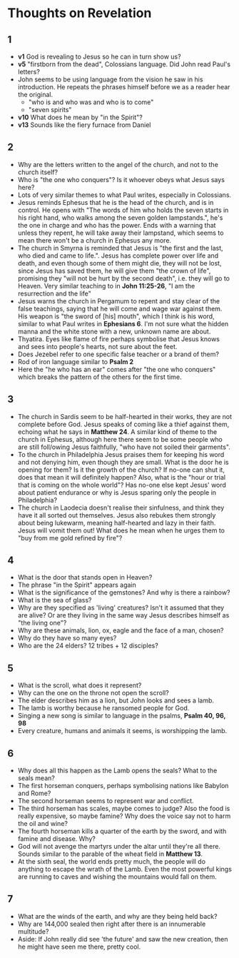 # Thoughts on Revelation

## 1
* **v1** God is revealing to Jesus so he can in turn show us?
* **v5** "firstborn from the dead", Colossians language. Did John read Paul's
  letters?
* John seems to be using language from the vision he saw in his introduction.
  He repeats the phrases himself before we as a reader hear the original.
    * "who is and who was and who is to come"
    * "seven spirits"
* **v10** What does he mean by "in the Spirit"?
* **v13** Sounds like the fiery furnace from Daniel

## 2
* Why are the letters written to the angel of the church, and not to the church
  itself?
* Who is "the one who conquers"? Is it whoever obeys what Jesus says here?
* Lots of very similar themes to what Paul writes, especially in Colossians.
* Jesus reminds Ephesus that he is the head of the church, and is in control.
  He opens with "The words of him who holds the seven starts in his right hand,
  who walks among the seven golden lampstands.", he's the one in charge and who
  has the power. Ends with a warning that unless they repent, he will take away
  their lampstand, which seems to mean there won't be a church in Ephesus any
  more.
* The church in Smyrna is reminded that Jesus is "the first and the last, who
  died and came to life.". Jesus has complete power over life and death, and
  even though some of them might die, they will not be lost, since Jesus has
  saved them, he will give them "the crown of life", promising they "will not
  be hurt by the second death", i.e. they will go to Heaven. Very similar
  teaching to in **John 11:25-26**, "I am the resurrection and the life"
* Jesus warns the church in Pergamum to repent and stay clear of the false
  teachings, saying that he will come and wage war against them. His weapon is
  "the sword of [his] mouth", which I think is his word, similar to what Paul
  writes in **Ephesians 6**. I'm not sure what the hidden manna and the white
  stone with a new, unknown name are about.
* Thyatira. Eyes like flame of fire perhaps symbolise that Jesus knows and sees
  into people's hearts, not sure about the feet.
* Does Jezebel refer to one specific false teacher or a brand of them?
* Rod of iron language similar to **Psalm 2**
* Here the "he who has an ear" comes after "the one who conquers" which breaks
  the pattern of the others for the first time.

## 3
* The church in Sardis seem to be half-hearted in their works, they are not
  complete before God. Jesus speaks of coming like a thief against them,
  echoing what he says in **Matthew 24**. A similar kind of theme to the church
  in Ephesus, although here there seem to be some people who are still
  foll/owing Jesus faithfully, "who have not soiled their garments".
* To the church in Philadelphia Jesus praises them for keeping his word and not
  denying him, even though they are small. What is the door he is opening for
  them? Is it the growth of the church? If no-one can shut it, does that mean
  it will definitely happen? Also, what is the "hour or trial that is coming on
  the whole world"? Has no-one else kept Jesus' word about patient endurance or
  why is Jesus sparing only the people in Philadelphia?
* The church in Laodecia doesn't realise their sinfulness, and think they have
  it all sorted out themselves. Jesus also rebukes them strongly about being
  lukewarm, meaning half-hearted and lazy in their faith. Jesus will vomit them
  out! What does he mean when he urges them to "buy from me gold refined by
  fire"?

## 4
* What is the door that stands open in Heaven?
* The phrase "in the Spirit" appears again
* What is the significance of the gemstones? And why is there a rainbow?
* What is the sea of glass?
* Why are they specified as 'living' creatures? Isn't it assumed that they are
  alive? Or are they living in the same way Jesus describes himself as "the
  living one"?
* Why are these animals, lion, ox, eagle and the face of a man, chosen?
* Why do they have so many eyes?
* Who are the 24 elders? 12 tribes + 12 disciples?

## 5
* What is the scroll, what does it represent?
* Why can the one on the throne not open the scroll?
* The elder describes him as a lion, but John looks and sees a lamb.
* The lamb is worthy because he ransomed people for God.
* Singing a new song is similar to language in the psalms, **Psalm 40, 96, 98**
* Every creature, humans and animals it seems, is worshipping the lamb.

## 6
* Why does all this happen as the Lamb opens the seals? What to the seals mean?
* The first horseman conquers, perhaps symbolising nations like Babylon and
  Rome?
* The second horseman seems to represent war and conflict.
* The third horseman has scales, maybe comes to judge? Also the food is really
  expensive, so maybe famine? Why does the voice say not to harm the oil and
  wine?
* The fourth horseman kills a quarter of the earth by the sword, and with
  famine and disease. Why?
* God will not avenge the martyrs under the altar until they're all there.
  Sounds similar to the parable of the wheat field in **Matthew 13**.
* At the sixth seal, the world ends pretty much, the people will do anything to
  escape the wrath of the Lamb. Even the most powerful kings are running to
  caves and wishing the mountains would fall on them.

## 7
* What are the winds of the earth, and why are they being held back?
* Why are 144,000 sealed then right after there is an innumerable multitude?
* Aside: If John really did see 'the future' and saw the new creation, then he
  might have seen me there, pretty cool.
